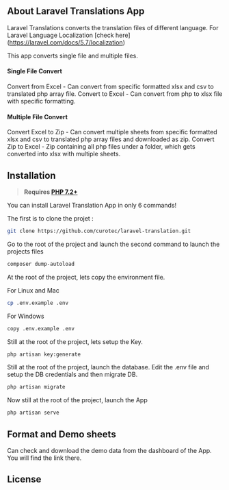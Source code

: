 ## About Laravel Translations App

Laravel Translations converts the translation files of different language. For Laravel Language Localization [check here] (https://laravel.com/docs/5.7/localization)

This app converts single file and multiple files.

#### Single File Convert
Convert from Excel - Can convert from specific formatted xlsx and csv to translated php array file.
Convert to Excel - Can convert from php to xlsx file with specific formatting.

#### Multiple File Convert
Convert Excel to Zip - Can convert multiple sheets from specific formatted xlsx and csv to translated php array files and downloaded as zip.
Convert Zip to Excel - Zip containing all php files under a folder, which gets converted into xlsx with multiple sheets.

## Installation

> **Requires [PHP 7.2+](https://php.net/releases/)**

You can install Laravel Translation App in only 6 commands!

The first is to clone the projet :

```bash
git clone https://github.com/curotec/laravel-translation.git
```

Go to the root of the project and launch the second command to launch the projects files

```bash
composer dump-autoload
```

At the root of the project, lets copy the environment file.

For Linux and Mac

```bash
cp .env.example .env
```

For Windows

```bash
copy .env.example .env
```

Still at the root of the project, lets setup the Key.

```bash
php artisan key:generate
```

Still at the root of the project, launch the database. Edit the .env file and setup the DB credentials and then migrate DB.

```bash
php artisan migrate
```

Now still at the root of the project, launch the App

```bash
php artisan serve
```



## Format and Demo sheets

Can check and download the demo data from the dashboard of the App. You will find the link there.


## License
